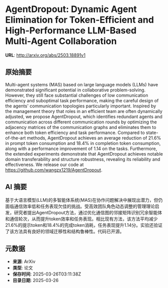 # AgentDropout: Dynamic Agent Elimination for Token-Efficient and High-Performance LLM-Based Multi-Agent Collaboration

**URL**: http://arxiv.org/abs/2503.18891v1

## 原始摘要

Multi-agent systems (MAS) based on large language models (LLMs) have
demonstrated significant potential in collaborative problem-solving. However,
they still face substantial challenges of low communication efficiency and
suboptimal task performance, making the careful design of the agents'
communication topologies particularly important. Inspired by the management
theory that roles in an efficient team are often dynamically adjusted, we
propose AgentDropout, which identifies redundant agents and communication
across different communication rounds by optimizing the adjacency matrices of
the communication graphs and eliminates them to enhance both token efficiency
and task performance. Compared to state-of-the-art methods, AgentDropout
achieves an average reduction of 21.6% in prompt token consumption and 18.4% in
completion token consumption, along with a performance improvement of 1.14 on
the tasks. Furthermore, the extended experiments demonstrate that AgentDropout
achieves notable domain transferability and structure robustness, revealing its
reliability and effectiveness. We release our code at
https://github.com/wangzx1219/AgentDropout.


## AI 摘要

基于大语言模型(LLM)的多智能体系统(MAS)在协作问题解决中展现出潜力，但仍面临通信效率低和任务表现欠佳的挑战。受高效团队角色动态调整的管理理论启发，研究者提出AgentDropout方法，通过优化通信图的邻接矩阵识别冗余智能体和通信轮次，从而提升token效率和任务表现。相比现有方法，该方法平均减少21.6%的提示token和18.4%的完成token消耗，任务表现提升1.14分。实验还验证了该方法具有良好的领域迁移性和结构鲁棒性。代码已开源。

## 元数据

- **来源**: ArXiv
- **类型**: 论文
- **保存时间**: 2025-03-26T03:11:38Z
- **目录日期**: 2025-03-26
